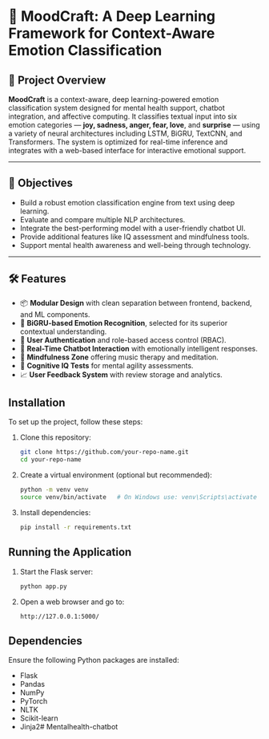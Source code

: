 # 💬 MoodCraft: A Deep Learning Framework for Context-Aware Emotion Classification

## 🧠 Project Overview

**MoodCraft** is a context-aware, deep learning-powered emotion classification system designed for mental health support, chatbot integration, and affective computing. It classifies textual input into six emotion categories — **joy, sadness, anger, fear, love**, and **surprise** — using a variety of neural architectures including LSTM, BiGRU, TextCNN, and Transformers. The system is optimized for real-time inference and integrates with a web-based interface for interactive emotional support.

---

## 🎯 Objectives

- Build a robust emotion classification engine from text using deep learning.
- Evaluate and compare multiple NLP architectures.
- Integrate the best-performing model with a user-friendly chatbot UI.
- Provide additional features like IQ assessment and mindfulness tools.
- Support mental health awareness and well-being through technology.

---

## 🛠️ Features

- 📦 **Modular Design** with clean separation between frontend, backend, and ML components.
- 🧠 **BiGRU-based Emotion Recognition**, selected for its superior contextual understanding.
- 🔐 **User Authentication** and role-based access control (RBAC).
- 💬 **Real-Time Chatbot Interaction** with emotionally intelligent responses.
- 🧘 **Mindfulness Zone** offering music therapy and meditation.
- 🧪 **Cognitive IQ Tests** for mental agility assessments.
- 📈 **User Feedback System** with review storage and analytics.


## Installation

To set up the project, follow these steps:

1. Clone this repository:
   ```sh
   git clone https://github.com/your-repo-name.git
   cd your-repo-name
   ```
2. Create a virtual environment (optional but recommended):
   ```sh
   python -m venv venv
   source venv/bin/activate   # On Windows use: venv\Scripts\activate
   ```
3. Install dependencies:
   ```sh
   pip install -r requirements.txt
   ```

## Running the Application

1. Start the Flask server:
   ```sh
   python app.py
   ```
2. Open a web browser and go to:
   ```
   http://127.0.0.1:5000/
   ```

## Dependencies

Ensure the following Python packages are installed:

- Flask
- Pandas
- NumPy
- PyTorch
- NLTK
- Scikit-learn
- Jinja2#   M e n t a l h e a l t h - c h a t b o t  
 